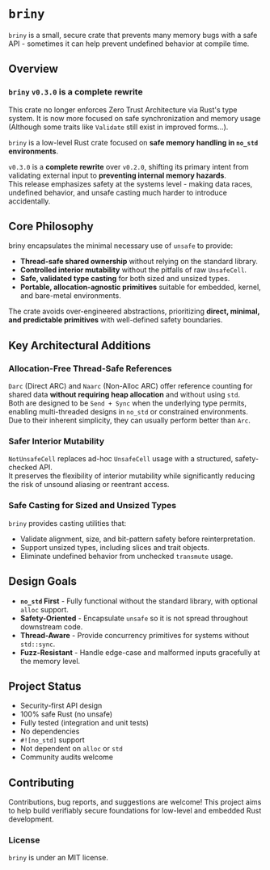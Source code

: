 # `briny`

`briny` is a small, secure crate that prevents many memory bugs with a safe API - sometimes it can help prevent undefined behavior at compile time.

## Overview

### `briny` `v0.3.0` is a complete rewrite

This crate no longer enforces Zero Trust Architecture via Rust's type system.
It is now more focused on safe synchronization and memory usage (Although some traits like `Validate` still exist in improved forms...).

`briny` is a low-level Rust crate focused on **safe memory handling in `no_std` environments**.

`v0.3.0` is a **complete rewrite** over `v0.2.0`, shifting its primary intent from validating external input to **preventing internal memory hazards**.  
This release emphasizes safety at the systems level - making data races, undefined behavior, and unsafe casting much harder to introduce accidentally.

## Core Philosophy

briny encapsulates the minimal necessary use of `unsafe` to provide:

- **Thread-safe shared ownership** without relying on the standard library.
- **Controlled interior mutability** without the pitfalls of raw `UnsafeCell`.
- **Safe, validated type casting** for both sized and unsized types.
- **Portable, allocation-agnostic primitives** suitable for embedded, kernel, and bare-metal environments.

The crate avoids over-engineered abstractions, prioritizing **direct, minimal, and predictable primitives** with well-defined safety boundaries.

## Key Architectural Additions

### Allocation-Free Thread-Safe References

`Darc` (Direct ARC) and `Naarc` (Non-Alloc ARC) offer reference counting for shared data **without requiring heap allocation** and without using `std`.  
Both are designed to be `Send + Sync` when the underlying type permits, enabling multi-threaded designs in `no_std` or constrained environments.
Due to their inherent simplicity, they can usually perform better than `Arc`.

### Safer Interior Mutability

`NotUnsafeCell` replaces ad-hoc `UnsafeCell` usage with a structured, safety-checked API.  
It preserves the flexibility of interior mutability while significantly reducing the risk of unsound aliasing or reentrant access.

### Safe Casting for Sized and Unsized Types

`briny` provides casting utilities that:

- Validate alignment, size, and bit-pattern safety before reinterpretation.
- Support unsized types, including slices and trait objects.
- Eliminate undefined behavior from unchecked `transmute` usage.

## Design Goals

- **`no_std` First** - Fully functional without the standard library, with optional `alloc` support.
- **Safety-Oriented** - Encapsulate `unsafe` so it is not spread throughout downstream code.
- **Thread-Aware** - Provide concurrency primitives for systems without `std::sync`.
- **Fuzz-Resistant** - Handle edge-case and malformed inputs gracefully at the memory level.

## Project Status

- Security-first API design
- 100% safe Rust (no unsafe)
- Fully tested (integration and unit tests)
- No dependencies
- `#![no_std]` support
- Not dependent on `alloc` or `std`
- Community audits welcome

## Contributing

Contributions, bug reports, and suggestions are welcome! This project aims to help build verifiably secure foundations for low-level and embedded Rust development.

### License

`briny` is under an MIT license.
